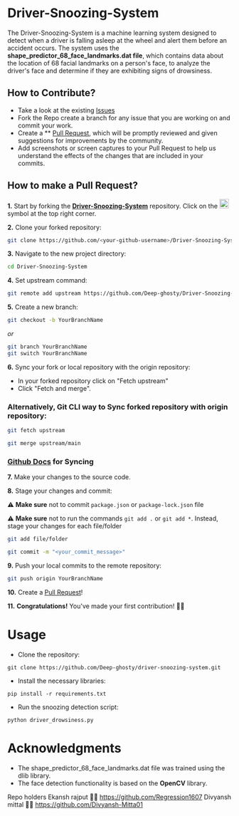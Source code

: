 # Driver-Snoozing-System

The Driver-Snoozing-System is a machine learning system designed to detect when a driver is falling asleep at the wheel and alert them before an accident occurs. The system uses the **shape_predictor_68_face_landmarks.dat file**, which contains data about the location of 68 facial landmarks on a person's face, to analyze the driver's face and determine if they are exhibiting signs of drowsiness.

## How to Contribute?

- Take a look at the existing [Issues](https://github.com/Deep-ghosty/Driver-Snoozing-System/issues) 
- Fork the Repo create a branch for any issue that you are working on and commit your work.
- Create a ** [Pull Request](https://github.com/Deep-ghosty/Driver-Snoozing-System/pulls), which will be promptly reviewed and given suggestions for improvements by the community.
- Add screenshots or screen captures to your Pull Request to help us understand the effects of the changes that are included in your commits.

## How to make a Pull Request?

**1.** Start by forking the [**Driver-Snoozing-System**](https://github.com/Deep-ghosty/Driver-Snoozing-System) repository. Click on the <a href="https://github.com/Deep-ghosty/Driver-Snoozing-System/fork"><img src="https://i.imgur.com/G4z1kEe.png" height="21" width="21"></a> symbol at the top right corner.

**2.** Clone your forked repository:

```bash
git clone https://github.com/<your-github-username>/Driver-Snoozing-System.git
```

**3.** Navigate to the new project directory:

```bash
cd Driver-Snoozing-System
```

**4.** Set upstream command:

```bash
git remote add upstream https://github.com/Deep-ghosty/Driver-Snoozing-System.git
```

**5.** Create a new branch:

```bash
git checkout -b YourBranchName
```
<i>or</i>
```bash
git branch YourBranchName
git switch YourBranchName
``` 

**6.** Sync your fork or local repository with the origin repository:

- In your forked repository click on "Fetch upstream"
- Click "Fetch and merge".

### Alternatively, Git CLI way to Sync forked repository with origin repository:

```bash
git fetch upstream
```

```bash
git merge upstream/main
```

### [Github Docs](https://docs.github.com/en/github/collaborating-with-pull-requests/addressing-merge-conflicts/resolving-a-merge-conflict-on-github) for Syncing

**7.** Make your changes to the source code.

**8.** Stage your changes and commit:

⚠️ **Make sure** not to commit `package.json` or `package-lock.json` file

⚠️ **Make sure** not to run the commands ```git add .``` or ```git add *```. Instead, stage your changes for each file/folder

```bash
git add file/folder
```

```bash
git commit -m "<your_commit_message>"
```

**9.** Push your local commits to the remote repository:

```bash
git push origin YourBranchName
```

**10.** Create a [Pull Request](https://help.github.com/en/github/collaborating-with-issues-and-pull-requests/creating-a-pull-request)!

**11.** **Congratulations!** You've made your first contribution! 🙌🏼

# Usage
- Clone the repository: 
```
git clone https://github.com/Deep-ghosty/driver-snoozing-system.git
```
- Install the necessary libraries: 
```
pip install -r requirements.txt
```
- Run the snoozing detection script: 
```
python driver_drowsiness.py
```


# Acknowledgments
- The shape_predictor_68_face_landmarks.dat file was trained using the dlib library.
- The face detection functionality is based on the **OpenCV** library.


Repo holders
Ekansh rajput  🔗🔗 https://github.com/Regression1607
Divyansh mittal  🔗🔗 https://github.com/Divyansh-Mitta01
